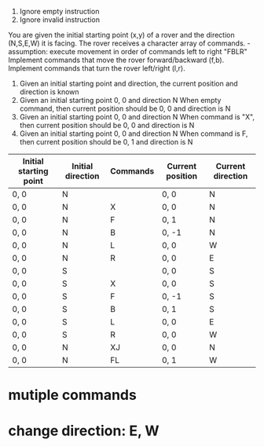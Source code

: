 1. Ignore empty instruction
2. Ignore invalid instruction



You are given the initial starting point (x,y) of a rover and the direction (N,S,E,W) it is facing.
The rover receives a character array of commands. - assumption: execute movement in order of commands left to right "FBLR"
Implement commands that move the rover forward/backward (f,b).
Implement commands that turn the rover left/right (l,r).


1. Given an initial starting point and direction, the current position and direction is known
2. Given an initial starting point 0, 0 and direction N
   When empty command, then current position should be 0, 0 and direction is N
2. Given an initial starting point 0, 0 and direction N
   When command is "X", then current position should be 0, 0 and direction is N
2. Given an initial starting point 0, 0 and direction N
   When command is F, then current position should be 0, 1 and direction is N

| Initial starting point | Initial direction | Commands | Current position | Current direction |
|------------------------|-------------------|----------|------------------|-------------------|
| 0, 0                   | N                 | <EMPTY>  | 0, 0             | N                 |
| 0, 0                   | N                 | X        | 0, 0             | N                 |
| 0, 0                   | N                 | F        | 0, 1             | N                 |
| 0, 0                   | N                 | B        | 0, -1            | N                 |
| 0, 0                   | N                 | L        | 0, 0             | W                 |
| 0, 0                   | N                 | R        | 0, 0             | E                 |
| 0, 0                   | S                 | <EMPTY>  | 0, 0             | S                 |
| 0, 0                   | S                 | X        | 0, 0             | S                 |
| 0, 0                   | S                 | F        | 0, -1            | S                 |
| 0, 0                   | S                 | B        | 0, 1             | S                 |
| 0, 0                   | S                 | L        | 0, 0             | E                 |
| 0, 0                   | S                 | R        | 0, 0             | W                 |
| 0, 0                   | N                 | XJ       | 0, 0             | N                 |
| 0, 0                   | N                 | FL       | 0, 1             | W                 |
# mutiple commands
# change direction: E, W





